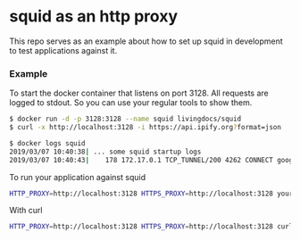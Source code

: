# squid as an http proxy

This repo serves as an example about how to set up squid in development to test applications against it.


### Example

To start the docker container that listens on port 3128.
All requests are logged to stdout. So you can use your regular tools to show them.

```bash
$ docker run -d -p 3128:3128 --name squid livingdocs/squid
$ curl -x http://localhost:3128 -i https://api.ipify.org?format=json

$ docker logs squid
2019/03/07 10:40:38| ... some squid startup logs
2019/03/07 10:40:43|    178 172.17.0.1 TCP_TUNNEL/200 4262 CONNECT google.com:443 - HIER_DIRECT/google.com -
```

To run your application against squid
```bash
HTTP_PROXY=http://localhost:3128 HTTPS_PROXY=http://localhost:3128 yourscript
```

With curl
```bash
HTTP_PROXY=http://localhost:3128 HTTPS_PROXY=http://localhost:3128 curl -i https://api.ipify.org?format=json
```
